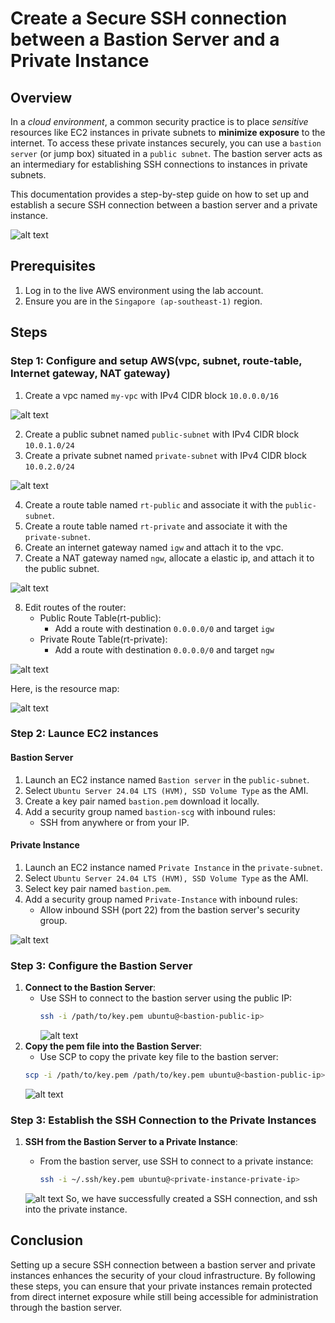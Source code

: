 # Create a Secure SSH connection between a Bastion Server and a Private Instance

## Overview

In a *cloud environment*, a common security practice is to place *sensitive* resources like EC2 instances in private subnets to **minimize exposure** to the internet. To access these private instances securely, you can use a `bastion server` (or jump box) situated in a `public subnet`. The bastion server acts as an intermediary for establishing SSH connections to instances in private subnets.

This documentation provides a step-by-step guide on how to set up and establish a secure SSH connection between a bastion server and a private instance.

![alt text](https://github.com/Konami33/poridhi.io.intern/raw/main/AWS%20networking%20lab/lab%2004/images/archi.png)

## Prerequisites

1. Log in to the live AWS environment using the lab account.
2. Ensure you are in the `Singapore (ap-southeast-1)` region.

## Steps

### Step 1: Configure and setup AWS(vpc, subnet, route-table, Internet gateway, NAT gateway)

1. Create a vpc named `my-vpc` with IPv4 CIDR block `10.0.0.0/16`

![alt text](https://github.com/Konami33/poridhi.io.intern/raw/main/AWS%20networking%20lab/lab%2004/images/image.png)

2. Create a public subnet named `public-subnet` with IPv4 CIDR block `10.0.1.0/24`
3. Create a private subnet named `private-subnet` with IPv4 CIDR block `10.0.2.0/24`

![alt text](https://github.com/Konami33/poridhi.io.intern/raw/main/AWS%20networking%20lab/lab%2004/images/image-1.png)

4. Create a route table named `rt-public` and associate it with the `public-subnet`.
5. Create a route table named `rt-private` and associate it with the `private-subnet`.
6. Create an internet gateway named `igw` and attach it to the vpc.
7. Create a NAT gateway named `ngw`, allocate a elastic ip, and attach it to the public subnet.

![alt text](https://github.com/Konami33/poridhi.io.intern/raw/main/AWS%20networking%20lab/lab%2004/images/image-3.png)


8. Edit routes of the router:
    - Public Route Table(rt-public):
        - Add a route with destination `0.0.0.0/0` and target `igw`
    - Private Route Table(rt-private):
        - Add a route with destination `0.0.0.0/0` and target `ngw`

![alt text](https://github.com/Konami33/poridhi.io.intern/raw/main/AWS%20networking%20lab/lab%2004/images/image-2.png)

Here, is the resource map:

![alt text](https://github.com/Konami33/poridhi.io.intern/raw/main/AWS%20networking%20lab/lab%2004/images/image-4.png)

### Step 2: Launce EC2 instances

#### Bastion Server

1. Launch an EC2 instance named `Bastion server` in the `public-subnet`.
2. Select `Ubuntu Server 24.04 LTS (HVM), SSD Volume Type` as the AMI.
3. Create a key pair named `bastion.pem` download it locally.
4. Add a security group named `bastion-scg` with inbound rules:
    - SSH from anywhere or from your IP.

#### Private Instance

1. Launch an EC2 instance named `Private Instance` in the `private-subnet`.
2. Select `Ubuntu Server 24.04 LTS (HVM), SSD Volume Type` as the AMI.
3. Select key pair named `bastion.pem`.
4. Add a security group named `Private-Instance` with inbound rules:
    - Allow inbound SSH (port 22) from the bastion server's security group.

![alt text](https://github.com/Konami33/poridhi.io.intern/raw/main/AWS%20networking%20lab/lab%2004/images/image-6.png)

### Step 3: Configure the Bastion Server

1. **Connect to the Bastion Server**:
   - Use SSH to connect to the bastion server using the public IP:
     ```bash
     ssh -i /path/to/key.pem ubuntu@<bastion-public-ip>
     ```
     ![alt text](https://github.com/Konami33/poridhi.io.intern/raw/main/AWS%20networking%20lab/lab%2004/images/image-7.png)
2. **Copy the pem file into the Bastion Server**:
    - Use SCP to copy the private key file to the bastion server:
    ```bash
    scp -i /path/to/key.pem /path/to/key.pem ubuntu@<bastion-public-ip>
    ```
    ![alt text](https://github.com/Konami33/poridhi.io.intern/raw/main/AWS%20networking%20lab/lab%2004/images/image-8.png)
    

### Step 3: Establish the SSH Connection to the Private Instances

1. **SSH from the Bastion Server to a Private Instance**:
   - From the bastion server, use SSH to connect to a private instance:
     ```bash
     ssh -i ~/.ssh/key.pem ubuntu@<private-instance-private-ip>
     ```

    ![alt text](https://github.com/Konami33/poridhi.io.intern/raw/main/AWS%20networking%20lab/lab%2004/images/ssh.png)
    So, we have successfully created a SSH connection, and ssh into the private instance.

## Conclusion

Setting up a secure SSH connection between a bastion server and private instances enhances the security of your cloud infrastructure. By following these steps, you can ensure that your private instances remain protected from direct internet exposure while still being accessible for administration through the bastion server.